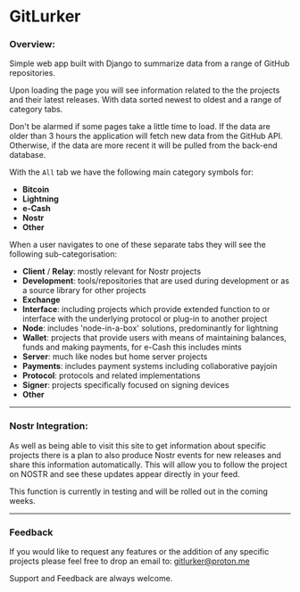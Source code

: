 # GitLurker

### Overview:
Simple web app built with Django to summarize data from a range of GitHub repositories.

Upon loading the page you will see information related to the the projects and their latest releases. With data sorted newest to oldest and a range of category tabs.

Don't be alarmed if some pages take a little time to load. If the data are older than 3 hours the application will fetch new data from the GitHub API. Otherwise, if the data are more recent it will be pulled from the back-end database.

With the `All` tab we have the following main category symbols for:
- **Bitcoin**
- **Lightning**
- **e-Cash**
- **Nostr**
- **Other**

When a user navigates to one of these separate tabs they will see the following sub-categorisation:
- **Client** / **Relay**: mostly relevant for Nostr projects
- **Development**: tools/repositories that are used during development or as a source library for other projects
- **Exchange**
- **Interface**: including projects which provide extended function to or interface with the underlying protocol or plug-in to another project
- **Node**: includes 'node-in-a-box' solutions, predominantly for lightning
- **Wallet**: projects that provide users with means of maintaining balances, funds and making payments, for e-Cash this includes mints
- **Server**: much like nodes but home server projects
- **Payments**: includes payment systems including collaborative payjoin
- **Protocol**: protocols and related implementations
- **Signer**: projects specifically focused on signing devices
- **Other**

---
### Nostr Integration:
As well as being able to visit this site to get information about specific projects there is a plan to also produce Nostr events for new releases and share this information automatically. This will allow you to follow the project on NOSTR and see these updates appear directly in your feed. 

This function is currently in testing and will be rolled out in the coming weeks.

---

### Feedback
If you would like to request any features or the addition of any specific projects please feel free to drop an email to: gitlurker@proton.me

Support and Feedback are always welcome.

